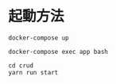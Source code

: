 # 起動方法

```shell
docker-compose up
```

```shell
docker-compose exec app bash
```

```shell
cd crud
yarn run start
```

